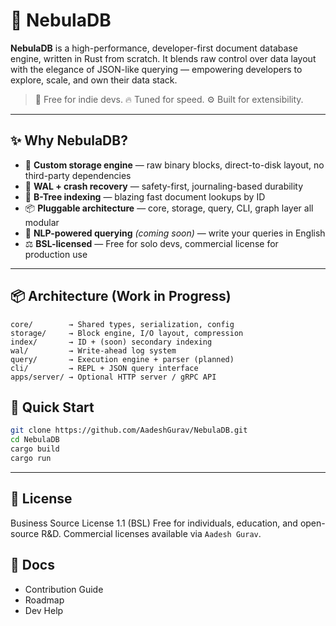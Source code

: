 # 🌌 NebulaDB

**NebulaDB** is a high-performance, developer-first document database engine, written in Rust from scratch. It blends raw control over data layout with the elegance of JSON-like querying — empowering developers to explore, scale, and own their data stack.

> 🔐 Free for indie devs. 🔥 Tuned for speed. ⚙️ Built for extensibility.

---

## ✨ Why NebulaDB?

- 🚀 **Custom storage engine** — raw binary blocks, direct-to-disk layout, no third-party dependencies
- 🔄 **WAL + crash recovery** — safety-first, journaling-based durability
- 🔎 **B-Tree indexing** — blazing fast document lookups by ID
- 📦 **Pluggable architecture** — core, storage, query, CLI, graph layer all modular
- 🧠 **NLP-powered querying** *(coming soon)* — write your queries in English
- ⚖️ **BSL-licensed** — Free for solo devs, commercial license for production use

---

## 📦 Architecture (Work in Progress)

```text
core/        → Shared types, serialization, config
storage/     → Block engine, I/O layout, compression
index/       → ID + (soon) secondary indexing
wal/         → Write-ahead log system
query/       → Execution engine + parser (planned)
cli/         → REPL + JSON query interface
apps/server/ → Optional HTTP server / gRPC API
```


## 🚀 Quick Start
```sh
git clone https://github.com/AadeshGurav/NebulaDB.git
cd NebulaDB
cargo build
cargo run
```

---

## 📜 License
Business Source License 1.1 (BSL)
Free for individuals, education, and open-source R&D.
Commercial licenses available via `Aadesh Gurav`.


## 📘 Docs
- Contribution Guide
- Roadmap
- Dev Help
